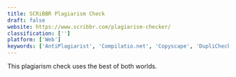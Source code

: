 ```yaml
---
title: SCRiBBR Plagiarism Check
draft: false 
website: https://www.scribbr.com/plagiarism-checker/
classification: ['']
platform: ['Web']
keywords: ['AntiPlagiarist', 'Compilatio.net', 'Copyscape', 'DupliChecker', 'Editsaurus', 'Ephorus', 'Google for Education', 'Grammarly', 'HelioBLAST', 'Oxsic', 'Plagiarism Checker X', 'PlagiarismSearch', 'Plagiarismchecker.eu', 'Plagius', 'Plagramme', 'ProWritingAid', 'Turnitin', 'Urkund', 'iThenticate']
---
```

This plagiarism check uses the best of both worlds.